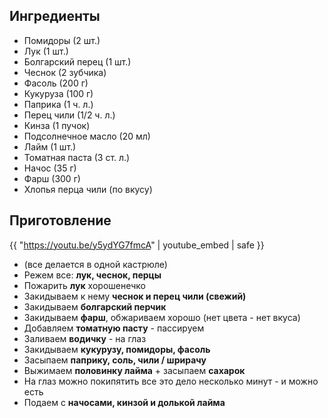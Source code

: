 ## Ингредиенты

- Помидоры (2 шт.)
- Лук (1 шт.)
- Болгарский перец (1 шт.)
- Чеснок (2 зубчика)
- Фасоль (200 г)
- Кукуруза (100 г)
- Паприка (1 ч. л.)
- Перец чили (1/2 ч. л.)
- Кинза (1 пучок)
- Подсолнечное масло (20 мл)
- Лайм (1 шт.)
- Томатная паста (3 ст. л.)
- Начос (35 г)
- Фарш (300 г)
- Хлопья перца чили (по вкусу)

## Приготовление

{{ "https://youtu.be/y5ydYG7fmcA" | youtube_embed | safe }}

- (все делается в одной кастрюле)
- Режем все: **лук, чеснок, перцы**
- Пожарить **лук** хорошенечко
- Закидываем к нему **чеснок и перец чили (свежий)**
- Закидываем **болгарский перчик**
- Закидываем **фарш**, обжариваем хорошо (нет цвета - нет вкуса)
- Добавляем **томатную пасту** - пассируем
- Заливаем **водичку** - на глаз
- Закидываем **кукурузу, помидоры, фасоль**
- Засыпаем **паприку, соль, чили / шрирачу**
- Выжимаем **половинку лайма** + засыпаем **сахарок**
- На глаз можно покипятить все это дело несколько минут - и можно есть
- Подаем с **начосами, кинзой и долькой лайма**